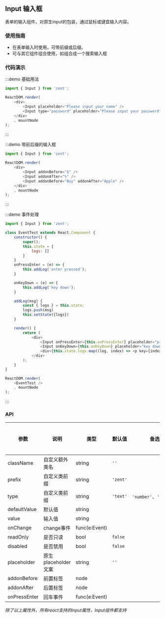 ## Input 输入框

表单的输入组件，对原生input的包装，通过鼠标或键盘输入内容。

### 使用指南

- 在表单输入时使用，可带前缀或后缀。
- 可与其它组件组合使用，如组合成一个搜索输入框

### 代码演示

:::demo 基础用法

```js
import { Input } from 'zent';

ReactDOM.render(
    <div>
        <Input placeholder="Please input your name" />
        <Input type="password" placeholder="Please input your password" />
    </div>
    , mountNode
);

```
:::

:::demo 带前后缀的输入框

```js
import { Input } from 'zent';

ReactDOM.render(
    <div>
        <Input addonBefore="$" />
        <Input addonAfter="%" />
        <Input addonBefore="Buy" addonAfter="Apple" />
    </div>
    , mountNode
);
```
:::

:::demo 事件处理

```js
import { Input } from 'zent';

class EventTest extends React.Component {
    constructor() {
        super();
        this.state = {
            logs: []
        }
    }
    onPressEnter = (e) => {
        this.addLog('enter pressed');
    }

    onKeyDown = (e) => {
        this.addLog('key down');
    }

    addLog(msg) {
        const { logs } = this.state;
        logs.push(msg)
        this.setState({logs})
    }

    render() {
        return (
            <div>
                <Input onPressEnter={this.onPressEnter} placeholder="press enter"/>
                <Input onKeyDown={this.onKeyDown} placeholder="key down"/>
                <div>{this.state.logs.map((log, index) => <p key={index}>{log}</p>)}</div>
            </div>
        );
    }
}

ReactDOM.render(
    <EventTest />
    , mountNode
);
```
:::


### API

| 参数           | 说明              | 类型            | 默认值      | 备选值                     | 是否必填 |
| ------------ | --------------- | ------------- | -------- | ----------------------- | ---- |
| className    | 自定义额外类名         | string        | `''`     |                         | 否    |
| prefix       | 自定义类前缀          | string        | `'zent'` |                         | 否    |
| type         | 自定义类前缀          | string        | `'text'` | `'number'`、`'password'` | 否    |
| defaultValue | 默认值             | string        |          |                         | 否    |
| value        | 输入值             | string        |          |                         | 否    |
| onChange     | change事件        | func(e:Event) |          |                         | 否    |
| readOnly     | 是否只读            | bool          | `false`  |                         | 否    |
| disabled     | 是否禁用            | bool          | `false`  |                         | 否    |
| placeholder  | 原生placeholder文案 | string        | `''`     |                         | 否    |
| addonBefore  | 前置标签            | node          |          |                         | 否    |
| addonAfter   | 后置标签            | node          |          |                         | 否    |
| onPressEnter | 回车事件            | func(e:Event) |          |                         | 否    |

_除了以上属性外，所有react支持的input属性，Input组件都支持_

<style>
.zent-input-wrapper {
    width: 200px;
    margin-bottom: 20px;
}
</style>
